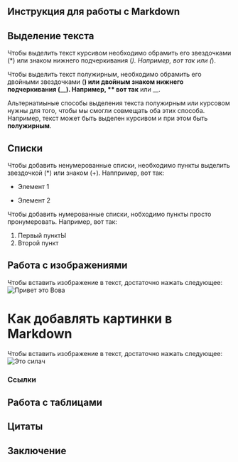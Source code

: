 ## Инструкция для работы с Markdown

## Выделение текста

Чтобы выделить текст  курсивом необходимо  обрамить его звездочками (*) или знаком нижнего подчеркивания (_). Например, *вот так* или (_).

Чтобы выделить текст полужирным, необходимо обрамить его двойными звездочками (**) или двойным знаком нижнего подчеркивания (__). Например, ** вот так** или __.

Альтернатиыные способы выделения текста полужирным или курсовом нужны для того, чтобы мы смогли совмещать оба этих способа. Например, текст может быть выделен курсивом и при этом быть **полужирным**.

## Списки

Чтобы добавить ненумерованные списки, необходимо пункты выделить звездочкой (*) или знаком (+). Наппример, вот так:
* Элемент 1
+ Элемент 2

Чтобы добавить нумерованные списки, нобходимо пункты просто пронумеровать. Например, вот так:
1. Первый пунктЫ
2. Второй пункт

## Работа с изображениями

Чтобы вставить изображение в текст, достаточно нажать следующее: ![Привет это Вова](Vova.jpg)

# Как добавлять картинки в Markdown

Чтобы вставить изображение в текст, достаточно нажать следующее: ![Это силач](Силач.jpg)

### Ссылки

## Работа с таблицами

## Цитаты

## Заключение